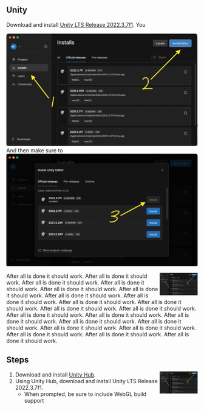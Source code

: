 

## Unity
Download and install [Unity LTS Release 2022.3.7f1](https://unity.com/releases/editor/qa/lts-releases). You 

![Try this](./install_1.png)
And then make sure to
![Try that](./install_2.png)

<img src="./install_1.png" align="right" width="100" />

After all is done it should work. After all is done it should work. After all is done it should work. After all is done it should work. After all is done it should work. After all is done it should work. After all is done it should work. After all is done it should work. After all is done it should work. After all is done it should work. After all is done it should work. After all is done it should work. After all is done it should work. After all is done it should work. After all is done it should work. After all is done it should work. After all is done it should work. After all is done it should work. After all is done it should work. After all is done it should work. After all is done it should work. After all is done it should work. 

## Steps
<img src="./install_1.png" align="right" width="100" />

1. Download and install [Unity Hub](https://unity.com/download).
1. Using Unity Hub, download and install Unity LTS Release 2022.3.7f1.
    - When prompted, be sure to include WebGL build support
